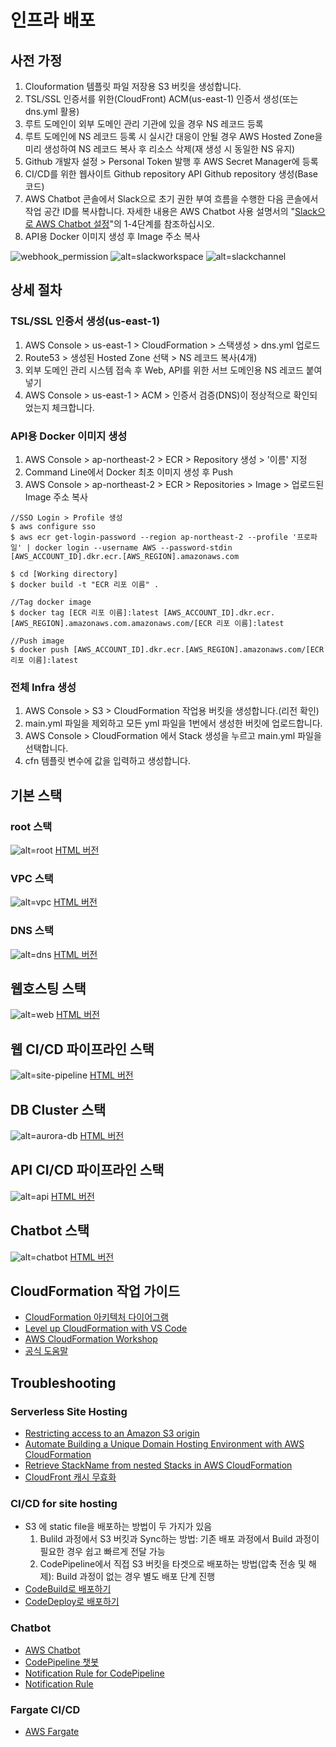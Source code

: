 # 인프라 배포

## 사전 가정

1. Clouformation 템플릿 파일 저장용 S3 버킷을 생성합니다.
1. TSL/SSL 인증서를 위한(CloudFront) ACM(us-east-1) 인증서 생성(또는 dns.yml 활용)
1. 루트 도메인이 외부 도메인 관리 기관에 있을 경우 NS 레코드 등록
1. 루트 도메인에 NS 레코드 등록 시 실시간 대응이 안될 경우 AWS Hosted Zone을 미리 생성하여 NS 레코드 복사 후 리소스 삭제(재 생성 시 동일한 NS 유지)
1. Github 개발자 설정 > Personal Token 발행 후 AWS Secret Manager에 등록
1. CI/CD를 위한 웹사이트 Github repository API Github repository 생성(Base 코드)
1. AWS Chatbot 콘솔에서 Slack으로 초기 권한 부여 흐름을 수행한 다음 콘솔에서 작업 공간 ID를 복사합니다. 자세한 내용은 AWS Chatbot 사용 설명서의 "[Slack으로 AWS Chatbot 설정](https://docs.aws.amazon.com/ko_kr/chatbot/latest/adminguide/what-is.html)"의 1-4단계를 참조하십시오.
1. API용 Docker 이미지 생성 후 Image 주소 복사

![webhook_permission](https://user-images.githubusercontent.com/112446703/193232592-5fecb03d-2182-419f-acc0-eab91c5aa756.png)
![alt=slackworkspace](assets/slack-connection.png) 
![alt=slackchannel](assets/slack-channel.png)

## 상세 절차

### TSL/SSL 인증서 생성(us-east-1)
1. AWS Console > us-east-1 > CloudFormation > 스택생성 > dns.yml 업로드
1. Route53 > 생성된 Hosted Zone 선택 > NS 레코드 복사(4개)
1. 외부 도메인 관리 시스템 접속 후 Web, API를 위한 서브 도메인용 NS 레코드 붙여넣기
1. AWS Console > us-east-1 > ACM > 인증서 검증(DNS)이 정상적으로 확인되었는지 체크합니다.

### API용 Docker 이미지 생성
1. AWS Console > ap-northeast-2 > ECR > Repository 생성 > '이름' 지정
1. Command Line에서 Docker 최초 이미지 생성 후 Push
1. AWS Console > ap-northeast-2 > ECR > Repositories > Image > 업로드된 Image 주소 복사
```
//SSO Login > Profile 생성
$ aws configure sso
$ aws ecr get-login-password --region ap-northeast-2 --profile '프로파일' | docker login --username AWS --password-stdin [AWS_ACCOUNT_ID].dkr.ecr.[AWS_REGION].amazonaws.com

$ cd [Working directory]
$ docker build -t "ECR 리포 이름" .

//Tag docker image
$ docker tag [ECR 리포 이름]:latest [AWS_ACCOUNT_ID].dkr.ecr.[AWS_REGION].amazonaws.com.amazonaws.com/[ECR 리포 이름]:latest

//Push image
$ docker push [AWS_ACCOUNT_ID].dkr.ecr.[AWS_REGION].amazonaws.com/[ECR 리포 이름]:latest
```

### 전체 Infra 생성

1. AWS Console > S3 > CloudFormation 작업용 버킷을 생성합니다.(리전 확인)
1. main.yml 파일을 제외하고 모든 yml 파일을 1번에서 생성한 버킷에 업로드합니다.
1. AWS Console > CloudFormation 에서 Stack 생성을 누르고 main.yml 파일을 선택합니다.
1. cfn 템플릿 변수에 값을 입력하고 생성합니다.

## 기본 스택

### root 스택

![alt=root](assets/main/main.png)
[HTML 버전](https//dumulnet.github.io/cfn-cf-fargate-rds/main)

### VPC 스택

![alt=vpc](assets/vpc/vpc.png)
[HTML 버전](https//dumulnet.github.io/cfn-cf-fargate-rds/vpc)

### DNS 스택

![alt=dns](assets/web/dns.png)
[HTML 버전](https//dumulnet.github.io/cfn-cf-fargate-rds/dns)

## 웹호스팅 스택

![alt=web](assets/web/web.png)
[HTML 버전](https//dumulnet.github.io/cfn-cf-fargate-rds/web)

## 웹 CI/CD 파이프라인 스택

![alt=site-pipeline](assets/site-pipeline/site-pipeline.png)
[HTML 버전](https//dumulnet.github.io/cfn-cf-fargate-rds/site-pipeline)

## DB Cluster 스택

![alt=aurora-db](assets/aurora-postgres-db-cluster/aurora-postgres-db-cluster.shorts.png)
[HTML 버전](https//dumulnet.github.io/cfn-cf-fargate-rds/aurora-postres-db-cluster)


## API CI/CD 파이프라인 스택

![alt=api](assets/api-pipeline/api-pipeline.shorts.png)
[HTML 버전](https//dumulnet.github.io/cfn-cf-fargate-rds/api-pipeline)

## Chatbot 스택

![alt=chatbot](assets/chatbot/chatbot.png)
[HTML 버전](https//dumulnet.github.io/cfn-cf-fargate-rds/chatbot)


## CloudFormation 작업 가이드

- [CloudFormation 아키텍처 다이어그램](https://github.com/mhlabs/cfn-diagram)
- [Level up CloudFormation with VS Code](https://towardsthecloud.com/level-up-cloudformation-vscode)
- [AWS CloudFormation Workshop](https://catalog.workshops.aws/cfn101/en-US)
- [공식 도움말](https://docs.aws.amazon.com/ko_kr/AWSCloudFormation/latest/UserGuide/Welcome.html)

## Troubleshooting

### Serverless Site Hosting
- [Restricting access to an Amazon S3 origin](https://docs.amazonaws.cn/en_us/AmazonCloudFront/latest/DeveloperGuide/private-content-restricting-access-to-s3.html)
- [Automate Building a Unique Domain Hosting Environment with AWS CloudFormation](https://dev.to/aws-builders/automate-building-a-unique-domain-hosting-environment-with-aws-cloudformation-4ehl)
- [Retrieve StackName from nested Stacks in AWS CloudFormation](https://www.itonaut.com/2020/01/10/retrieve-stackname-from-nested-stacks-in-aws-cloudformation/)
- [CloudFront 캐시 무효화](https://hyeon9mak.github.io/cloudfront-caching-control-with-invalidations/)


### CI/CD for site hosting
- S3 에 static file을 배포하는 방법이 두 가지가 있음
    1. Bulild 과정에서 S3 버킷과 Sync하는 방법: 기존 배포 과정에서 Build 과정이 필요한 경우 쉽고 빠르게 전달 가능
    1. CodePipeline에서 직접 S3 버킷을 타겟으로 배포하는 방법(압축 전송 및 해제): Build 과정이 없는 경우 별도 배포 단계 진행
- [CodeBuild로 배포하기](https://mckinnel.me/deploy-a-static-blog-quickly-on-aws.html)
- [CodeDeploy로 배포하기](https://dev.to/giyoungjr/cloudformation-template-to-create-a-cicd-pipeline-for-a-react-application-hosted-in-an-s3-bucket-39g2)

### Chatbot 

- [AWS Chatbot](https://github.com/Sellix/aws-chatbot/blob/master/cloudformation.yml)
- [CodePipeline 챗봇](https://github.com/symphoniacloud/codepipeline-chatbot/blob/master/template.yaml)
- [Notification Rule for CodePipeline](https://docs.aws.amazon.com/ko_kr/dtconsole/latest/userguide/concepts.html#concepts-api)
- [Notification Rule](https://docs.aws.amazon.com/ko_kr/dtconsole/latest/userguide/concepts.html#concepts-api)

### Fargate CI/CD

- [AWS Fargate](https://github.com/dumulnet/aws-cloudformation-reference)
